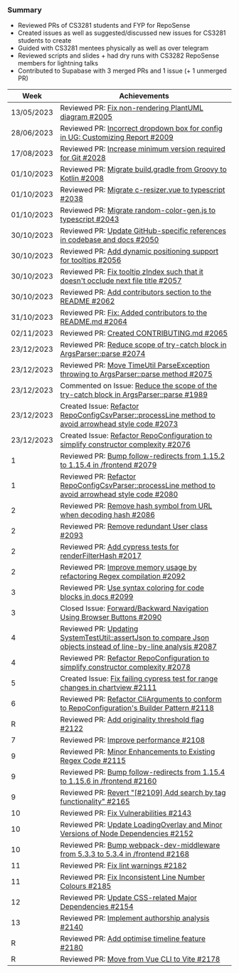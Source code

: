 ### Summary

- Reviewed PRs of CS3281 students and FYP for RepoSense
- Created issues as well as suggested/discussed new issues for CS3281 students to create
- Guided with CS3281 mentees physically as well as over telegram
- Reviewed scripts and slides + had dry runs with CS3282 RepoSense members for lightning talks
- Contributed to Supabase with 3 merged PRs and 1 issue (+ 1 unmerged PR)

| Week       | Achievements                                                                                                                                                        |
| ---------- | ------------------------------------------------------------------------------------------------------------------------------------------------------------------- |
| 13/05/2023 | Reviewed PR: [Fix non-rendering PlantUML diagram #2005](https://github.com/reposense/RepoSense/pull/2005)                                                           |
| 28/06/2023 | Reviewed PR: [Incorrect dropdown box for config in UG: Customizing Report #2009](https://github.com/reposense/RepoSense/pull/2009)                                  |
| 17/08/2023 | Reviewed PR: [Increase minimum version required for Git #2028](https://github.com/reposense/RepoSense/pull/2028)                                                    |
| 01/10/2023 | Reviewed PR: [Migrate build.gradle from Groovy to Kotlin #2008](https://github.com/reposense/RepoSense/pull/2008)                                                   |
| 01/10/2023 | Reviewed PR: [Migrate c-resizer.vue to typescript #2038](https://github.com/reposense/RepoSense/pull/2038)                                                          |
| 01/10/2023 | Reviewed PR: [Migrate random-color-gen.js to typescript #2043](https://github.com/reposense/RepoSense/pull/2043)                                                    |
| 30/10/2023 | Reviewed PR: [Update GitHub-specific references in codebase and docs #2050](https://github.com/reposense/RepoSense/pull/2050)                                       |
| 30/10/2023 | Reviewed PR: [Add dynamic positioning support for tooltips #2056](https://github.com/reposense/RepoSense/pull/2056)                                                 |
| 30/10/2023 | Reviewed PR: [Fix tooltip zIndex such that it doesn't occlude next file title #2057](https://github.com/reposense/RepoSense/pull/2057)                              |
| 30/10/2023 | Reviewed PR: [Add contributors section to the README #2062](https://github.com/reposense/RepoSense/pull/2062)                                                       |
| 31/10/2023 | Reviewed PR: [Fix: Added contributors to the README.md #2064](https://github.com/reposense/RepoSense/pull/2064)                                                     |
| 02/11/2023 | Reviewed PR: [Created CONTRIBUTING.md #2065](https://github.com/reposense/RepoSense/pull/2065)                                                                      |
| 23/12/2023 | Reviewed PR: [Reduce scope of try-catch block in ArgsParser::parse #2074](https://github.com/reposense/RepoSense/pull/2074)                                         |
| 23/12/2023 | Reviewed PR: [Move TimeUtil ParseException throwing to ArgsParser::parse method #2075](https://github.com/reposense/RepoSense/pull/2075)                            |
| 23/12/2023 | Commented on Issue: [Reduce the scope of the try-catch block in ArgsParser::parse #1989](https://github.com/reposense/RepoSense/issues/1989)                        |
| 23/12/2023 | Created Issue: [Refactor RepoConfigCsvParser::processLine method to avoid arrowhead style code #2073](https://github.com/reposense/RepoSense/issues/2073)           |
| 23/12/2023 | Created Issue: [Refactor RepoConfiguration to simplify constructor complexity #2076](https://github.com/reposense/RepoSense/issues/2076)                            |
| 1          | Reviewed PR: [Bump follow-redirects from 1.15.2 to 1.15.4 in /frontend #2079](https://github.com/reposense/RepoSense/pull/2079)                                     |
| 1          | Reviewed PR: [Refactor RepoConfigCsvParser::processLine method to avoid arrowhead style code #2080](https://github.com/reposense/RepoSense/pull/2080)               |
| 2          | Reviewed PR: [Remove hash symbol from URL when decoding hash #2086](https://github.com/reposense/RepoSense/pull/2086)                                               |
| 2          | Reviewed PR: [Remove redundant User class #2093](https://github.com/reposense/RepoSense/pull/2093)                                                                  |
| 2          | Reviewed PR: [Add cypress tests for renderFilterHash #2017](https://github.com/reposense/RepoSense/pull/2017)                                                       |
| 2          | Reviewed PR: [Improve memory usage by refactoring Regex compilation #2092](https://github.com/reposense/RepoSense/pull/2092)                                        |
| 3          | Reviewed PR: [Use syntax coloring for code blocks in docs #2099](https://github.com/reposense/RepoSense/pull/2099)                                                  |
| 3          | Closed Issue: [Forward/Backward Navigation Using Browser Buttons #2090](https://github.com/reposense/RepoSense/issues/2090)                                         |
| 4          | Reviewed PR: [Updating SystemTestUtil::assertJson to compare Json objects instead of line-by-line analysis #2087](https://github.com/reposense/RepoSense/pull/2087) |
| 4          | Reviewed PR: [Refactor RepoConfiguration to simplify constructor complexity #2078](https://github.com/reposense/RepoSense/pull/2078)                                |
| 5          | Created Issue: [Fix failing cypress test for range changes in chartview #2111](https://github.com/reposense/RepoSense/issues/2111)                                  |
| 6          | Reviewed PR: [Refactor CliArguments to conform to RepoConfiguration's Builder Pattern #2118](https://github.com/reposense/RepoSense/pull/2118)                      |
| R          | Reviewed PR: [Add originality threshold flag #2122](https://github.com/reposense/RepoSense/pull/2122)                                                               |
| 7          | Reviewed PR: [Improve performance #2108](https://github.com/reposense/RepoSense/pull/2108)                                                                          |
| 9          | Reviewed PR: [Minor Enhancements to Existing Regex Code #2115](https://github.com/reposense/RepoSense/pull/2115)                                                    |
| 9          | Reviewed PR: [Bump follow-redirects from 1.15.4 to 1.15.6 in /frontend #2160](https://github.com/reposense/RepoSense/pull/2160)                                     |
| 9          | Reviewed PR: [Revert "[#2109] Add search by tag functionality" #2165](https://github.com/reposense/RepoSense/pull/2165)                                             |
| 10         | Reviewed PR: [Fix Vulnerabilities #2143](https://github.com/reposense/RepoSense/pull/2143)                                                                          |
| 10         | Reviewed PR: [Update LoadingOverlay and Minor Versions of Node Dependencies #2152](https://github.com/reposense/RepoSense/pull/2152)                                |
| 10         | Reviewed PR: [Bump webpack-dev-middleware from 5.3.3 to 5.3.4 in /frontend #2168](https://github.com/reposense/RepoSense/pull/2168)                                 |
| 11         | Reviewed PR: [Fix lint warnings #2182](https://github.com/reposense/RepoSense/pull/2182)                                                                            |
| 11         | Reviewed PR: [Fix Inconsistent Line Number Colours #2185](https://github.com/reposense/RepoSense/pull/2185)                                                         |
| 12         | Reviewed PR: [Update CSS-related Major Dependencies #2154](https://github.com/reposense/RepoSense/pull/2154)                                                        |
| 13         | Reviewed PR: [Implement authorship analysis #2140](https://github.com/reposense/RepoSense/pull/2140)                                                                |
| R          | Reviewed PR: [Add optimise timeline feature #2180](https://github.com/reposense/RepoSense/pull/2180)                                                                |
| R          | Reviewed PR: [Move from Vue CLI to Vite #2178](https://github.com/reposense/RepoSense/pull/2178)                                                                    |
